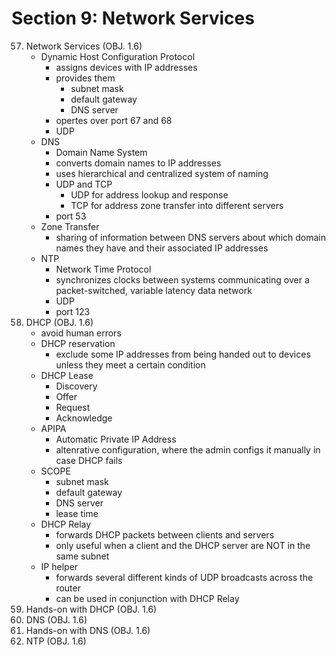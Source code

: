 # Section 9: Network Services

57. Network Services (OBJ. 1.6)
    - Dynamic Host Configuration Protocol
        - assigns devices with IP addresses
        - provides them
            - subnet mask
            - default gateway
            - DNS server
        - opertes over port 67 and 68
        - UDP
    - DNS
        - Domain Name System
        - converts domain names to IP addresses
        - uses hierarchical and centralized system of naming
        - UDP and TCP
            - UDP for address lookup and response
            - TCP for address zone transfer into different servers
        - port 53
    - Zone Transfer
        - sharing of information between DNS servers about which domain names they have and their associated IP addresses
    - NTP
        - Network Time Protocol
        - synchronizes clocks between systems communicating over a packet-switched, variable latency data network
        - UDP
        - port 123
58. DHCP (OBJ. 1.6)
    - avoid human errors
    - DHCP reservation
        - exclude some IP addresses from being handed out to devices unless they meet a certain condition
    - DHCP Lease
        - Discovery
        - Offer
        - Request
        - Acknowledge
    - APIPA
        - Automatic Private IP Address
        - altenrative configuration, where the admin configs it manually in case DHCP fails
    - SCOPE
        - subnet mask
        - default gateway
        - DNS server
        - lease time
    - DHCP Relay
        - forwards DHCP packets between clients and servers
        - only useful when a client and the DHCP server are NOT in the same subnet
    - IP helper
        - forwards several different kinds of UDP broadcasts across the router
        - can be used in conjunction with DHCP Relay
59. Hands-on with DHCP (OBJ. 1.6)
60. DNS (OBJ. 1.6)
61. Hands-on with DNS (OBJ. 1.6)
62. NTP (OBJ. 1.6)